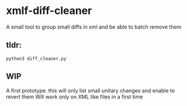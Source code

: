# xmlf-diff-cleaner
A small tool to group small diffs in xml and be able to batch remove them

## tldr:
```
python3 diff_cleaner.py
```

## WIP
A first prototype.
this will only list small unitary changes and enable to revert them
Will work only on XML like files in a first time
